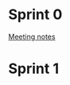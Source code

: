 # Sprint 0

[Meeting notes](https://docs.google.com/document/d/12BHPq3FjDI5H63c0wUroYBQ17_ireSD7YMjwzn28DOM/edit?usp=sharing)

# Sprint 1

